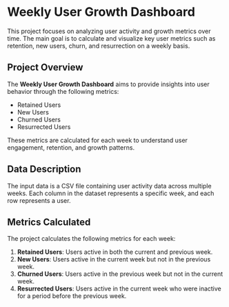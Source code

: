 # Weekly User Growth Dashboard

This project focuses on analyzing user activity and growth metrics over time. The main goal is to calculate and visualize key user metrics such as retention, new users, churn, and resurrection on a weekly basis.

## Project Overview

The **Weekly User Growth Dashboard** aims to provide insights into user behavior through the following metrics:
- Retained Users
- New Users
- Churned Users
- Resurrected Users

These metrics are calculated for each week to understand user engagement, retention, and growth patterns.

## Data Description

The input data is a CSV file containing user activity data across multiple weeks. Each column in the dataset represents a specific week, and each row represents a user.

## Metrics Calculated

The project calculates the following metrics for each week:
1. **Retained Users**: Users active in both the current and previous week.
2. **New Users**: Users active in the current week but not in the previous week.
3. **Churned Users**: Users active in the previous week but not in the current week.
4. **Resurrected Users**: Users active in the current week who were inactive for a period before the previous week.
